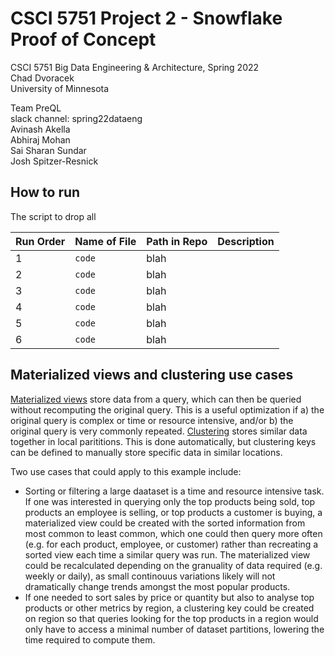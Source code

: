 # CSCI 5751 Project 2 - Snowflake Proof of Concept

CSCI 5751 Big Data Engineering & Architecture, Spring 2022\
Chad Dvoracek\
University of Minnesota

Team PreQL\
slack channel: spring22dataeng\
Avinash Akella\
Abhiraj Mohan\
Sai Sharan Sundar\
Josh Spitzer-Resnick

## How to run

The script to drop all 

| Run Order | Name of File | Path in Repo | Description |
| --- | --- | --- | --- |
| 1 | `code` | blah |
| 2 | `code` | blah |
| 3 | `code` | blah |
| 4 | `code` | blah |
| 5 | `code` | blah |
| 6 | `code` | blah |
## Materialized views and clustering use cases

[Materialized views](https://docs.snowflake.com/en/user-guide/views-materialized.html) store data from a query, which can then be queried without recomputing the original query. This is a useful optimization if a) the original query is complex or time or resource intensive, and/or b) the original query is very commonly repeated. [Clustering](https://docs.snowflake.com/en/user-guide/tables-clustering-micropartitions.html) stores similar data together in local parititions. This is done automatically, but clustering keys can be defined to manually store specific data in similar locations.

Two use cases that could apply to this example include:
- Sorting or filtering a large daataset is a time and resource intensive task. If one was interested in querying only the top products being sold, top products an employee is selling, or top products a customer is buying, a materialized view could be created with the sorted information from most common to least common, which one could then query more often (e.g. for each product, employee, or customer) rather than recreating a sorted view each time a similar query was run. The materialized view could be recalculated depending on the granuality of data required (e.g. weekly or daily), as small continouus variations likely will not dramatically change trends amongst the most popular products.
- If one needed to sort sales by price or quantity but also to analyse top products or other metrics by region, a clustering key could be created on region so that queries looking for the top products in a region would only have to access a minimal number of dataset partitions, lowering the time required to compute them.
